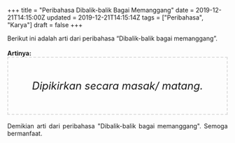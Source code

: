 +++
title = "Peribahasa Dibalik-balik Bagai Memanggang"
date = 2019-12-21T14:15:00Z
updated = 2019-12-21T14:15:14Z
tags = ["Peribahasa", "Karya"]
draft = false
+++

<div dir="ltr" style="text-align: left;" trbidi="on"><div style="text-align: justify;">Berikut ini adalah arti dari peribahasa “Dibalik-balik bagai memanggang”.</div><br /><div style="text-align: justify;"><b>Artinya:</b></div><div style="border: 2px dashed #ddd; font-size: 24px; height: auto; margin: 0 auto; padding: 50px; text-align: center; width: auto;"><i>Dipikirkan secara masak/ matang.</i></div><br /><div style="text-align: justify;">Demikian arti dari peribahasa "Dibalik-balik bagai memanggang". Semoga bermanfaat.</div></div>
